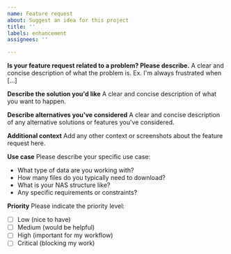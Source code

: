 ```yaml
---
name: Feature request
about: Suggest an idea for this project
title: ''
labels: enhancement
assignees: ''

---
```


**Is your feature request related to a problem? Please describe.**
A clear and concise description of what the problem is. Ex. I'm always frustrated when [...]

**Describe the solution you'd like**
A clear and concise description of what you want to happen.

**Describe alternatives you've considered**
A clear and concise description of any alternative solutions or features you've considered.

**Additional context**
Add any other context or screenshots about the feature request here.

**Use case**
Please describe your specific use case:
- What type of data are you working with?
- How many files do you typically need to download?
- What is your NAS structure like?
- Any specific requirements or constraints?

**Priority**
Please indicate the priority level:
- [ ] Low (nice to have)
- [ ] Medium (would be helpful)
- [ ] High (important for my workflow)
- [ ] Critical (blocking my work)
